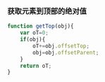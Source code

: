 ### 获取元素到顶部的绝对值

```js
function getTop(obj){
    var oT=0;
    if(obj){
        oT+=obj.offsetTop;
        obj=obj.offsetParent;
    }
    return oT;
}
```


